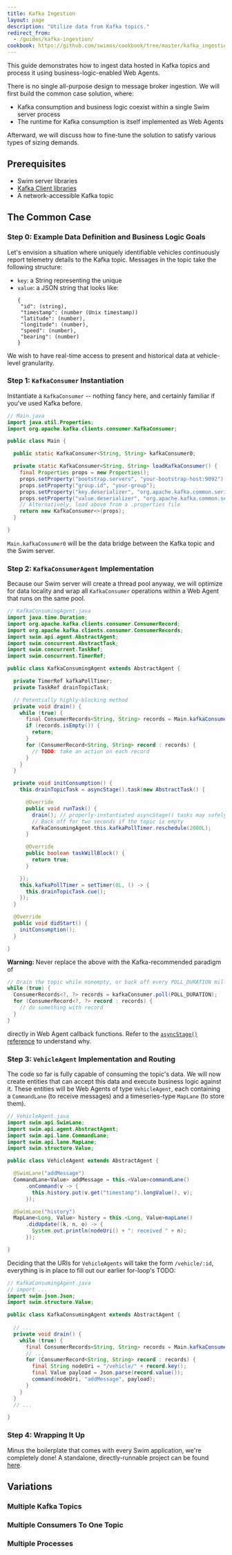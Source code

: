 ```yaml
---
title: Kafka Ingestion
layout: page
description: "Utilize data from Kafka topics."
redirect_from:
  - /guides/kafka-ingestion/
cookbook: https://github.com/swimos/cookbook/tree/master/kafka_ingestion
---
```


This guide demonstrates how to ingest data hosted in Kafka topics and process it using business-logic-enabled Web Agents.

There is no single all-purpose design to message broker ingestion. We will first build the common case solution, where:

- Kafka consumption and business logic coexist within a single Swim server process
- The runtime for Kafka consumption is itself implemented as Web Agents

Afterward, we will discuss how to fine-tune the solution to satisfy various types of sizing demands.

## Prerequisites

- Swim server libraries
- [Kafka Client libraries](https://mvnrepository.com/artifact/org.apache.kafka/kafka-clients)
- A network-accessible Kafka topic

## The Common Case

### Step 0: Example Data Definition and Business Logic Goals

Let's envision a situation where uniquely identifiable vehicles continuously report telemetry details to the Kafka topic. Messages in the topic take the following structure:

- `key`: a String representing the unique 
- `value`: a JSON string that looks like:
   ```
   {
    "id": (string),
    "timestamp": (number (Unix timestamp))
    "latitude": (number),
    "longitude": (number),
    "speed": (number),
    "bearing": (number)
   }
   ```

We wish to have real-time access to present and historical data at vehicle-level granularity.

### Step 1: `KafkaConsumer` Instantiation

Instantiate a `KafkaConsumer` -- nothing fancy here, and certainly familiar if you've used Kafka before.

```java
// Main.java
import java.util.Properties;
import org.apache.kafka.clients.consumer.KafkaConsumer;

public class Main {

  public static KafkaConsumer<String, String> kafkaConsumer0;

  private static KafkaConsumer<String, String> loadKafkaConsumer() {
    final Properties props = new Properties();
    props.setProperty("bootstrap.servers", "your-bootstrap-host:9092");
    props.setProperty("group.id", "your-group");
    props.setProperty("key.deserializer", "org.apache.kafka.common.serialization.StringDeserializer");
    props.setProperty("value.deserializer", "org.apache.kafka.common.serialization.StringDeserializer");
    // Alternatively, load above from a .properties file
    return new KafkaConsumer<>(props);
  }

}
```

`Main.kafkaConsumer0` will be the data bridge between the Kafka topic and the Swim server.

### Step 2: `KafkaConsumerAgent` Implementation

Because our Swim server will create a thread pool anyway, we will optimize for data locality and wrap all `KafkaConsumer` operations within a Web Agent that runs on the same pool.

```java
// KafkaConsumingAgent.java
import java.time.Duration;
import org.apache.kafka.clients.consumer.ConsumerRecord;
import org.apache.kafka.clients.consumer.ConsumerRecords;
import swim.api.agent.AbstractAgent;
import swim.concurrent.AbstractTask;
import swim.concurrent.TaskRef;
import swim.concurrent.TimerRef;

public class KafkaConsumingAgent extends AbstractAgent {

  private TimerRef kafkaPollTimer;
  private TaskRef drainTopicTask;

  // Potentially highly-blocking method
  private void drain() {
    while (true) {
      final ConsumerRecords<String, String> records = Main.kafkaConsumer0.poll(Duration.ofMillis(100));
      if (records.isEmpty()) {
        return;
      }
      for (ConsumerRecord<String, String> record : records) {
        // TODO: take an action on each record
      }
    }
  }

  private void initConsumption() {
    this.drainTopicTask = asyncStage().task(new AbstractTask() {

      @Override
      public void runTask() {
        drain(); // properly-instantiated asyncStage() tasks may safely block
        // Back off for two seconds if the topic is empty
        KafkaConsumingAgent.this.kafkaPollTimer.reschedule(2000L);
      }

      @Override
      public boolean taskWillBlock() {
        return true;
      }

    });
    this.kafkaPollTimer = setTimer(0L, () -> {
      this.drainTopicTask.cue();
    });
  }

  @Override
  public void didStart() {
    initConsumption();
  }

}
```

**Warning:** Never replace the above with the Kafka-recommended paradigm of

```java
// Drain the topic while nonempty, or back off every POLL_DURATION milliseconds
while (true) {
  ConsumerRecords<?, ?> records = kafkaConsumer.poll(POLL_DURATION);
  for (ConsumerRecord<?, ?> record : records) {
    // do something with record
  }
}
```
directly in Web Agent callback functions. Refer to the [`asyncStage()` reference](/FIXME) to understand why.

### Step 3: `VehicleAgent` Implementation and Routing

The code so far is fully capable of consuming the topic's data. We will now create entities that can accept this data and execute business logic against it. These entities will be Web Agents of type `VehicleAgent`, each containing a `CommandLane` (to receive messages) and a timeseries-type `MapLane` (to store them).

```java
// VehicleAgent.java
import swim.api.SwimLane;
import swim.api.agent.AbstractAgent;
import swim.api.lane.CommandLane;
import swim.api.lane.MapLane;
import swim.structure.Value;

public class VehicleAgent extends AbstractAgent {

  @SwimLane("addMessage")
  CommandLane<Value> addMessage = this.<Value>commandLane()
      .onCommand(v -> {
        this.history.put(v.get("timestamp").longValue(), v);
      });

  @SwimLane("history")
  MapLane<Long, Value> history = this.<Long, Value>mapLane()
      .didUpdate((k, n, o) -> {
        System.out.println(nodeUri() + ": received " + n);
      });

}
```

Deciding that the URIs for `VehicleAgents` will take the form `/vehicle/:id`, everything is in place to fill out our earlier for-loop's TODO:

```java
// KafkaConsumingAgent.java
// import ...
import swim.json.Json;
import swim.structure.Value;

public class KafkaConsumingAgent extends AbstractAgent {
  
  // ...
  private void drain() {
    while (true) {
      final ConsumerRecords<String, String> records = Main.kafkaConsumer0.poll(Duration.ofMillis(100));
      // ...
      for (ConsumerRecord<String, String> record : records) {
        final String nodeUri = "/vehicle/" + record.key();
        final Value payload = Json.parse(record.value());
        command(nodeUri, "addMessage", payload);
      }
    }
  }
  // ...

}
```

### Step 4: Wrapping It Up

Minus the boilerplate that comes with every Swim application, we're completely done! A standalone, directly-runnable project can be found [here](/FIXME).

## Variations

### Multiple Kafka Topics

### Multiple Consumers To One Topic

### Multiple Processes
